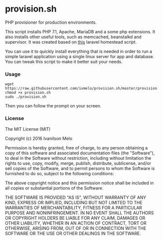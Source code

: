 # provision.sh
PHP provisioner for production environments.

This script installs PHP 7.1, Apache, MariaDB and a some php extensions. It also installs other useful tools, such as memcached, beanstalkd and supervisor. It was created based on [this](https://github.com/laravel/settler/blob/master/scripts/provision.sh) laravel homestead script.

You can use it to quickly install everything that is needed in order to run a simple laravel application using a single linux server for app and database. You can tweak this script to make it better suit your needs.

### Usage
```
wget https://raw.githubusercontent.com/ivmelo/provision.sh/master/provision.sh
chmod +x provision.sh
sudo ./provision.sh
```

Then you can follow the prompt on your screen.

### License

The MIT License (MIT)

Copyright (c) 2016 Ivanilson Melo

Permission is hereby granted, free of charge, to any person obtaining a copy of this software and associated documentation files (the "Software"), to deal in the Software without restriction, including without limitation the rights to use, copy, modify, merge, publish, distribute, sublicense, and/or sell copies of the Software, and to permit persons to whom the Software is furnished to do so, subject to the following conditions:

The above copyright notice and this permission notice shall be included in all copies or substantial portions of the Software.

THE SOFTWARE IS PROVIDED "AS IS", WITHOUT WARRANTY OF ANY KIND, EXPRESS OR IMPLIED, INCLUDING BUT NOT LIMITED TO THE WARRANTIES OF MERCHANTABILITY, FITNESS FOR A PARTICULAR PURPOSE AND NONINFRINGEMENT. IN NO EVENT SHALL THE AUTHORS OR COPYRIGHT HOLDERS BE LIABLE FOR ANY CLAIM, DAMAGES OR OTHER LIABILITY, WHETHER IN AN ACTION OF CONTRACT, TORT OR OTHERWISE, ARISING FROM, OUT OF OR IN CONNECTION WITH THE SOFTWARE OR THE USE OR OTHER DEALINGS IN THE SOFTWARE.
